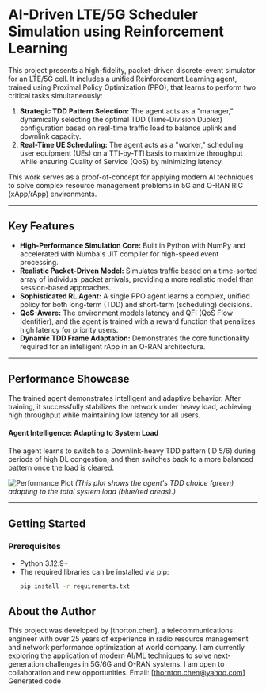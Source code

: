 # AI-Driven LTE/5G Scheduler Simulation using Reinforcement Learning

This project presents a high-fidelity, packet-driven discrete-event simulator for an LTE/5G cell. It includes a unified Reinforcement Learning agent, trained using Proximal Policy Optimization (PPO), that learns to perform two critical tasks simultaneously:

1.  **Strategic TDD Pattern Selection:** The agent acts as a "manager," dynamically selecting the optimal TDD (Time-Division Duplex) configuration based on real-time traffic load to balance uplink and downlink capacity.
2.  **Real-Time UE Scheduling:** The agent acts as a "worker," scheduling user equipment (UEs) on a TTI-by-TTI basis to maximize throughput while ensuring Quality of Service (QoS) by minimizing latency.

This work serves as a proof-of-concept for applying modern AI techniques to solve complex resource management problems in 5G and O-RAN RIC (xApp/rApp) environments.

---

## Key Features

- **High-Performance Simulation Core:** Built in Python with NumPy and accelerated with Numba's JIT compiler for high-speed event processing.
- **Realistic Packet-Driven Model:** Simulates traffic based on a time-sorted array of individual packet arrivals, providing a more realistic model than session-based approaches.
- **Sophisticated RL Agent:** A single PPO agent learns a complex, unified policy for both long-term (TDD) and short-term (scheduling) decisions.
- **QoS-Aware:** The environment models latency and QFI (QoS Flow Identifier), and the agent is trained with a reward function that penalizes high latency for priority users.
- **Dynamic TDD Frame Adaptation:** Demonstrates the core functionality required for an intelligent rApp in an O-RAN architecture.

---

## Performance Showcase

The trained agent demonstrates intelligent and adaptive behavior. After training, it successfully stabilizes the network under heavy load, achieving high throughput while maintaining low latency for all users.

#### Agent Intelligence: Adapting to System Load

The agent learns to switch to a Downlink-heavy TDD pattern (ID 5/6) during periods of high DL congestion, and then switches back to a more balanced pattern once the load is cleared.

![Performance Plot](results/advanced_policy_analysis.png)
*(This plot shows the agent's TDD choice (green) adapting to the total system load (blue/red areas).)*

---

## Getting Started

### Prerequisites

- Python 3.12.9+
- The required libraries can be installed via pip:
  ```bash
  pip install -r requirements.txt

## About the Author
This project was developed by [thorton.chen], a telecommunications engineer with over 25 years of experience in radio resource management and network performance optimization at world company. I am currently exploring the application of modern AI/ML techniques to solve next-generation challenges in 5G/6G and O-RAN systems. I am open to collaboration and new opportunities.
Email: [thornton.chen@yahoo.com]
Generated code

